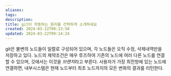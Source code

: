 ```yaml
---
aliases: 
tags: 
description:
title: git이 작동하는 원리를 간략하게 소개하세요
created: 2024-03-22T09:13:58
updated: 2024-03-22T09:14:24
---
```

git은 불변의 노드들이 일렬로 구성되어 있으며, 각 노드들은 오직 수정, 삭제내역만을 저장하고 있다. 노드의 제약조건은 매우 루즈하여 기존의 노드에 여러 다른 노드를 연결할 수 있으며, 깃에서는 이것을 *브랜치*라고 부른다. 사용자가 가장 최전방에 있는 노드에 연결하면, 내부시스템은 현재 노드부터 최초 노드까지의 모든 변화의 결과를 리턴한다.
